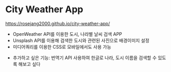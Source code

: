 # City Weather App

https://rosejang2000.github.io/city-weather-app/

- OpenWeather API를 이용한 도시, 나라별 날씨 검색 APP
- Unsplash API를 이용해 검색한 도시와 관련된 사진으로 배경이미지 설정
- 미디어쿼리를 이용한 CSS로 모바일에서도 사용 가능

+ 추가하고 싶은 기능: 번역기 API 사용하여 한글로 나라, 도시 이름을 검색할 수 있도록 해보고 싶다
